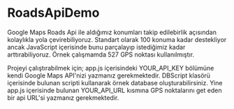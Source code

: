 # RoadsApiDemo
Google Maps Roads Api ile aldığımız konumları takip edilebirlik açısından kolaylıkla yola çevirebiliyoruz. 
Standart olarak 100 konuma kadar destekliyor ancak JavaScript içerisinde bunu parçalayıp istediğimiz kadar arttırabiliyoruz.
Örnek çalışmamda 527 GPS noktası kullanılmıştır.

Projeyi çalıştırabilmek için;
app.js içerisindeki YOUR_API_KEY bölümüne kendi Google Maps API'nizi yazmanız gerekmektedir.
DBScript klasörü içerisinde bulunan scripti kullanarak örnek database oluşturabilirsiniz. 
Yine app.js içerisinde bulunan YOUR_API_URL kısmına GPS noktalarını get eden bir api URL'si yazmanız gerekmektedir.
